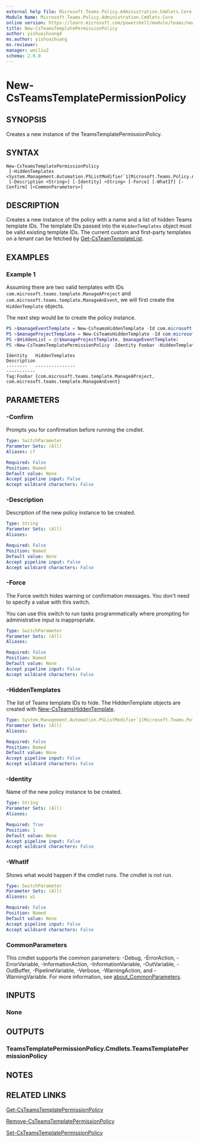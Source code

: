 ```yaml
---
external help file: Microsoft.Teams.Policy.Administration.Cmdlets.Core.dll-Help.xml
Module Name: Microsoft.Teams.Policy.Administration.Cmdlets.Core
online version: https://learn.microsoft.com/powershell/module/teams/new-csteamstemplatepermissionpolicy
title: New-CsTeamsTemplatePermissionPolicy
author: yishuaihuang4
ms.author: yishuaihuang
ms.reviewer:
manager: weiliu2
schema: 2.0.0
---
```


# New-CsTeamsTemplatePermissionPolicy

## SYNOPSIS
Creates a new instance of the TeamsTemplatePermissionPolicy.

## SYNTAX

```
New-CsTeamsTemplatePermissionPolicy
 [-HiddenTemplates <System.Management.Automation.PSListModifier`1[Microsoft.Teams.Policy.Administration.Cmdlets.Core.HiddenTemplate]>]
 [-Description <String>] [-Identity] <String> [-Force] [-WhatIf] [-Confirm] [<CommonParameters>]
```

## DESCRIPTION
Creates a new instance of the policy with a name and a list of hidden Teams template IDs. The template IDs passed into the `HiddenTemplates` object must be valid existing template IDs. The current custom and first-party templates on a tenant can be fetched by [Get-CsTeamTemplateList](https://learn.microsoft.com/powershell/module/teams/get-csteamtemplatelist).

## EXAMPLES

### Example 1

Assuming there are two valid templates with IDs `com.microsoft.teams.template.ManageAProject` and `com.microsoft.teams.template.ManageAnEvent`, we will first create the `HiddenTemplate` objects.

The next step would be to create the policy instance.
```powershell
PS >$manageEventTemplate = New-CsTeamsHiddenTemplate -Id com.microsoft.teams.template.ManageAnEvent
PS >$manageProjectTemplate = New-CsTeamsHiddenTemplate -Id com.microsoft.teams.template.ManageAProject
PS >$HiddenList = @($manageProjectTemplate, $manageEventTemplate)
PS >New-CsTeamsTemplatePermissionPolicy -Identity Foobar -HiddenTemplates $HiddenList
```

```output
Identity   HiddenTemplates                                                                           Description
--------   ---------------                                                                           -----------
Tag:Foobar {com.microsoft.teams.template.ManageAProject, com.microsoft.teams.template.ManageAnEvent}
```

## PARAMETERS

### -Confirm
Prompts you for confirmation before running the cmdlet.

```yaml
Type: SwitchParameter
Parameter Sets: (All)
Aliases: cf

Required: False
Position: Named
Default value: None
Accept pipeline input: False
Accept wildcard characters: False
```

### -Description
Description of the new policy instance to be created.

```yaml
Type: String
Parameter Sets: (All)
Aliases:

Required: False
Position: Named
Default value: None
Accept pipeline input: False
Accept wildcard characters: False
```

### -Force
The Force switch hides warning or confirmation messages. You don't need to specify a value with this switch.

You can use this switch to run tasks programmatically where prompting for administrative input is inappropriate.

```yaml
Type: SwitchParameter
Parameter Sets: (All)
Aliases:

Required: False
Position: Named
Default value: None
Accept pipeline input: False
Accept wildcard characters: False
```

### -HiddenTemplates
The list of Teams template IDs to hide.
The HiddenTemplate objects are created with [New-CsTeamsHiddenTemplate](https://learn.microsoft.com/powershell/module/teams/new-csteamshiddentemplate).

```yaml
Type: System.Management.Automation.PSListModifier`1[Microsoft.Teams.Policy.Administration.Cmdlets.Core.HiddenTemplate]
Parameter Sets: (All)
Aliases:

Required: False
Position: Named
Default value: None
Accept pipeline input: False
Accept wildcard characters: False
```

### -Identity
Name of the new policy instance to be created.

```yaml
Type: String
Parameter Sets: (All)
Aliases:

Required: True
Position: 1
Default value: None
Accept pipeline input: False
Accept wildcard characters: False
```

### -WhatIf
Shows what would happen if the cmdlet runs.
The cmdlet is not run.

```yaml
Type: SwitchParameter
Parameter Sets: (All)
Aliases: wi

Required: False
Position: Named
Default value: None
Accept pipeline input: False
Accept wildcard characters: False
```

### CommonParameters
This cmdlet supports the common parameters: -Debug, -ErrorAction, -ErrorVariable, -InformationAction, -InformationVariable, -OutVariable, -OutBuffer, -PipelineVariable, -Verbose, -WarningAction, and -WarningVariable. For more information, see [about_CommonParameters](https://go.microsoft.com/fwlink/?LinkID=113216).

## INPUTS

### None

## OUTPUTS

### TeamsTemplatePermissionPolicy.Cmdlets.TeamsTemplatePermissionPolicy

## NOTES

## RELATED LINKS
[Get-CsTeamsTemplatePermissionPolicy](https://learn.microsoft.com/powershell/module/teams/get-csteamstemplatepermissionpolicy)

[Remove-CsTeamsTemplatePermissionPolicy](https://learn.microsoft.com/powershell/module/teams/remove-csteamstemplatepermissionpolicy)

[Set-CsTeamsTemplatePermissionPolicy](https://learn.microsoft.com/powershell/module/teams/set-csteamstemplatepermissionpolicy)
